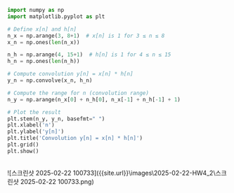 ```python
import numpy as np
import matplotlib.pyplot as plt

# Define x[n] and h[n]
n_x = np.arange(3, 8+1)  # x[n] is 1 for 3 ≤ n ≤ 8
x_n = np.ones(len(n_x))

n_h = np.arange(4, 15+1)  # h[n] is 1 for 4 ≤ n ≤ 15
h_n = np.ones(len(n_h))

# Compute convolution y[n] = x[n] * h[n]
y_n = np.convolve(x_n, h_n)

# Compute the range for n (convolution range)
n_y = np.arange(n_x[0] + n_h[0], n_x[-1] + n_h[-1] + 1)

# Plot the result
plt.stem(n_y, y_n, basefmt=" ")
plt.xlabel('n')
plt.ylabel('y[n]')
plt.title('Convolution y[n] = x[n] * h[n]')
plt.grid()
plt.show()
```


​    
![스크린샷 2025-02-22 100733]({{site.url}}\images\2025-02-22-HW4_2\스크린샷 2025-02-22 100733.png)
